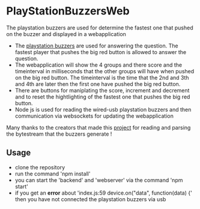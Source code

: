 # PlayStationBuzzersWeb
The playstation buzzers are used for determine the fastest one that pushed on the buzzer and displayed in a webapplication

- The [playstation buzzers](https://en.wikipedia.org/wiki/File:Buzz_Buzzer.jpg) are used for answering the question. The fastest player that pushes the big red button is allowed to answer the question.
- The webapplication will show the 4 groups and there score and the timeinterval in milliseconds that the other groups will have when pushed on the big red button. The timeinterval is the time that the 2nd and 3th and 4th are later then the first one have pushed the big red button.
- There are buttons for maniplating the score, increment and decrement and to reset the hightlighting of the fastest one that pushes the big red button.
- Node js is used for reading the wired-usb playstation buzzers and then communication via websockets for updating the webapplication

Many thanks to the creators that made this [project](https://www.hakantuncer.com/2016/09/07/creating-an-online-quiz-game-using-node-dot-js) for reading and parsing the bytestream that the buzzers generate !


## Usage

- clone the repository
- run the command 'npm install'
- you can start the 'backend' and 'webserver' via the command 'npm start'
- if you get an **error** about 'index.js:59 device.on("data", function(data) {' then you have not connected the playstation buzzers via usb
